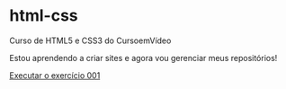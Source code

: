 # html-css
 Curso de HTML5 e CSS3 do CursoemVídeo
 
 Estou aprendendo a criar sites e agora vou gerenciar meus repositórios!

<a href="https://ntmaria.github.io/html-css/exercicios/ex001/index.html"> Executar o exercício 001</a>